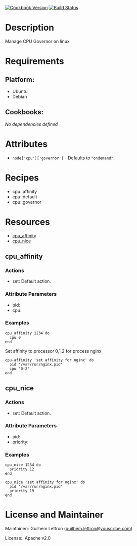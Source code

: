 [![Cookbook Version](https://img.shields.io/cookbook/v/cpu.svg)](https://supermarket.getchef.com/cookbooks/cpu) [![Build Status](http://img.shields.io/travis/redguide/cpu/master.svg)](https://travis-ci.org/redguide/cpu)

# Description

Manage CPU Governor on linux

# Requirements

## Platform:

* Ubuntu
* Debian

## Cookbooks:

*No dependencies defined*

# Attributes

* `node['cpu']['governor']` -  Defaults to `"ondemand"`.

# Recipes

* cpu::affinity
* cpu::default
* cpu::governor

# Resources

* [cpu_affinity](#cpu_affinity)
* [cpu_nice](#cpu_nice)

## cpu_affinity

### Actions

- set:  Default action.

### Attribute Parameters

- pid:
- cpu:

### Examples

```
cpu_affinity 1234 do
  cpu 0
end
```

Set affinity to processor 0,1,2 for process nginx
```
cpu-affinity 'set affinity for nginx' do
  pid '/var/run/nginx.pid'
  cpu '0-2'
end
```

## cpu_nice

### Actions

- set:  Default action.

### Attribute Parameters

- pid:
- priority:

### Examples

```
cpu_nice 1234 do
  priority 12
end
```

```
cpu_nice 'set affinity for nginx' do
  pid '/var/run/nginx.pid'
  priority 19
end
```

# License and Maintainer

Maintainer:: Guilhem Lettron (<guilhem.lettron@youscribe.com>)

License:: Apache v2.0
